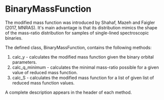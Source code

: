 # BinaryMassFunction

The modified mass function was introduced by Shahaf, Mazeh and Faigler (2017, MNRAS). It's main advantage 
is that its distribution mimics the shape of the mass-ratio distribution for samples of single-lined spectroscopic binaries.

The defined class, BinaryMassFunction, contains the following methods:
  1) calc_y - calculates the modified mass function given the binary
              orbital parameters.
  2) calc_q_minimum - calculates the minimal mass-ratio possible for a
              given value of reduced mass function.
  3) calc_S - calculates the modified mass function for a list of given
              list of reduced mass function values.
      
  A complete description appears in the header of each method.
